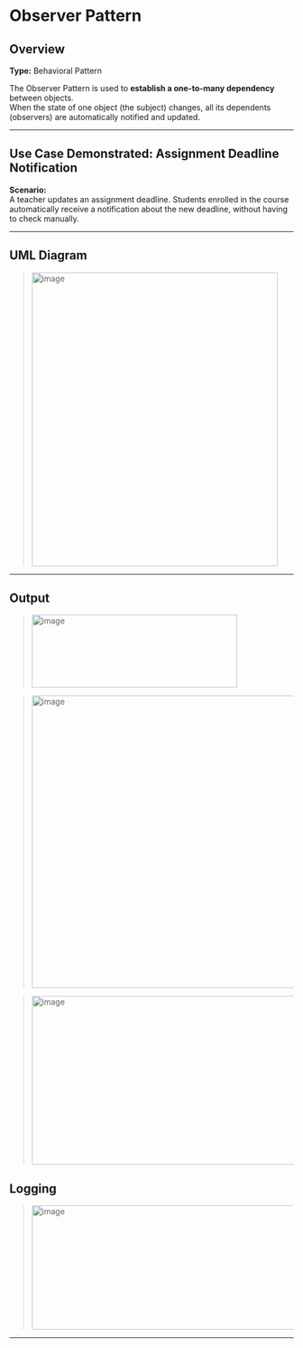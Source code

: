 # Observer Pattern

## Overview
**Type:** Behavioral Pattern  

The Observer Pattern is used to **establish a one-to-many dependency** between objects.  
When the state of one object (the subject) changes, all its dependents (observers) are automatically notified and updated.  

---

## **Use Case Demonstrated:** Assignment Deadline Notification  

**Scenario:**  
A teacher updates an assignment deadline. Students enrolled in the course automatically receive a notification about the new deadline, without having to check manually.

---

## UML Diagram
> <img width="436" height="520" alt="image" src="https://github.com/user-attachments/assets/4cec657e-3b34-40ab-a667-bc7e3695dc6b" />


---

## Output
> <img width="364" height="129" alt="image" src="https://github.com/user-attachments/assets/bf98eb34-91c2-4c90-af6f-4d4a197ec37f" />

> <img width="689" height="518" alt="image" src="https://github.com/user-attachments/assets/91b7b92c-8a5e-4869-9e61-062ea42603c8" />

> <img width="726" height="299" alt="image" src="https://github.com/user-attachments/assets/c1d08cb5-2117-4c89-93e9-dc08ff3b47c0" />

## Logging 

> <img width="729" height="220" alt="image" src="https://github.com/user-attachments/assets/0d57189a-8120-4c60-808e-7adb1012afc0" />







---

